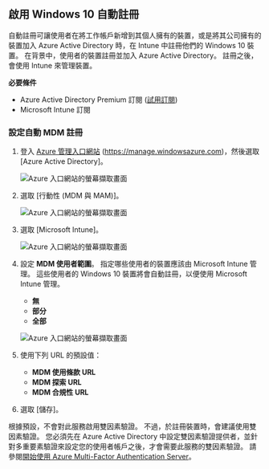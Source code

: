 ## <a name="enable-windows-10-automatic-enrollment"></a>啟用 Windows 10 自動註冊

自動註冊可讓使用者在將工作帳戶新增到其個人擁有的裝置，或是將其公司擁有的裝置加入 Azure Active Directory 時，在 Intune 中註冊他們的 Windows 10 裝置。 在背景中，使用者的裝置註冊並加入 Azure Active Directory。 註冊之後，會使用 Intune 來管理裝置。

**必要條件**
- Azure Active Directory Premium 訂閱 ([試用訂閱](http://go.microsoft.com/fwlink/?LinkID=816845))
- Microsoft Intune 訂閱


### <a name="configure-automatic-mdm-enrollment"></a>設定自動 MDM 註冊

1. 登入 [Azure 管理入口網站](https://portal.azure.com) (https://manage.windowsazure.com)，然後選取 [Azure Active Directory]。

   ![Azure 入口網站的螢幕擷取畫面](../media/auto-enroll-azure-main.png)

2. 選取 [行動性 (MDM 與 MAM)]。

   ![Azure 入口網站的螢幕擷取畫面](../media/auto-enroll-mdm.png)

3. 選取 [Microsoft Intune]。

   ![Azure 入口網站的螢幕擷取畫面](../media/auto-enroll-intune.png)

4. 設定 **MDM 使用者範圍**。 指定哪些使用者的裝置應該由 Microsoft Intune 管理。 這些使用者的 Windows 10 裝置將會自動註冊，以便使用 Microsoft Intune 管理。

   - **無**
   - **部分**
   - **全部**

   ![Azure 入口網站的螢幕擷取畫面](../media/auto-enroll-scope.png)

5. 使用下列 URL 的預設值：
   - **MDM 使用條款 URL**
   - **MDM 探索 URL**
   - **MDM 合規性 URL**

6. 選取 [儲存]。

根據預設，不會對此服務啟用雙因素驗證。 不過，於註冊裝置時，會建議使用雙因素驗證。 您必須先在 Azure Active Directory 中設定雙因素驗證提供者，並針對多重要素驗證來設定您的使用者帳戶之後，才會需要此服務的雙因素驗證。 請參閱[開始使用 Azure Multi-Factor Authentication Server](https://docs.microsoft.com/azure/multi-factor-authentication/multi-factor-authentication-get-started-cloud)。
